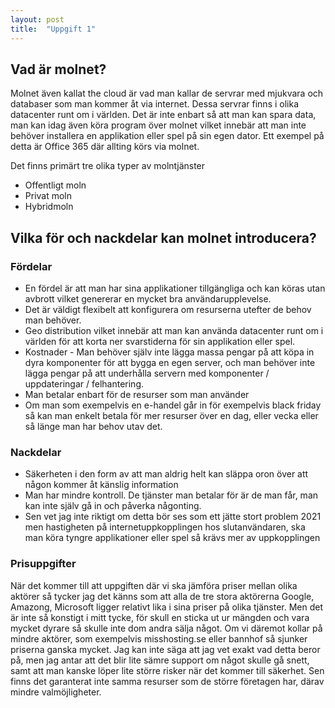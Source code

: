 ```yaml
---
layout: post
title:  "Uppgift 1"
---
```


## Vad är molnet? 

Molnet även kallat the cloud är vad man kallar de servrar med mjukvara och databaser som man kommer åt via internet. Dessa servrar finns i olika datacenter runt om i världen. Det är inte enbart så att man kan spara data, man kan idag även köra program över molnet vilket innebär att man inte behöver installera en applikation eller spel på sin egen dator. Ett exempel på detta är Office 365 där allting körs via molnet. 

Det finns primärt tre olika typer av molntjänster

* Offentligt moln
* Privat moln
* Hybridmoln

## Vilka för och nackdelar kan molnet introducera?

### Fördelar

* En fördel är att man har sina applikationer tillgängliga och kan köras utan avbrott vilket genererar en mycket bra användarupplevelse. 
* Det är väldigt flexibelt att konfigurera om resurserna utefter de behov man behöver. 
* Geo distribution vilket innebär att man kan använda datacenter runt om i världen för att korta ner svarstiderna för sin applikation eller spel. 
* Kostnader - Man behöver själv inte lägga massa pengar på att köpa in dyra komponenter för att bygga en egen server, och man behöver inte lägga pengar på att underhålla servern med komponenter / uppdateringar / felhantering. 
* Man betalar enbart för de resurser som man använder
* Om man som exempelvis en e-handel går in för exempelvis black friday så kan man enkelt betala för mer resurser över en dag, eller vecka eller så länge man har behov utav det.

### Nackdelar

* Säkerheten i den form av att man aldrig helt kan släppa oron över att någon kommer åt känslig information
* Man har mindre kontroll. De tjänster man betalar för är de man får, man kan inte själv gå in och påverka någonting.
* Sen vet jag inte riktigt om detta bör ses som ett jätte stort problem 2021 men hastigheten på internetuppkopplingen hos slutanvändaren, ska man köra tyngre applikationer eller spel så krävs mer av uppkopplingen

### Prisuppgifter 

När det kommer till att uppgiften där vi ska jämföra priser mellan olika aktörer så tycker jag det känns som att alla de tre stora aktörerna Google, Amazong, Microsoft ligger relativt lika i sina priser på olika tjänster. 
Men det är inte så konstigt i mitt tycke, för skull en sticka ut ur mängden och vara mycket dyrare så skulle inte dom andra sälja något. Om vi däremot kollar på mindre aktörer, som exempelvis misshosting.se eller bannhof så sjunker priserna ganska mycket. 
Jag kan inte säga att jag vet exakt vad detta beror på, men jag antar att det blir lite sämre support om något skulle gå snett, samt att man kanske löper lite större risker när det kommer till säkerhet. Sen finns det garanterat inte samma resurser som de större företagen har, därav mindre valmöjligheter. 


